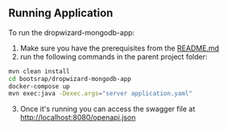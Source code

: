 ## Running Application

To run the dropwizard-mongodb-app:
1. Make sure you have the prerequisites from the [README.md](/README.md)
2. run the following commands in the parent project folder:

```bash
mvn clean install
cd bootsrap/dropwizard-mongodb-app
docker-compose up
mvn exec:java -Dexec.args="server application.yaml"
```
3. Once it's running you can access the swagger file at [http://localhost:8080/openapi.json](http://localhost:8080/openapi.json)
